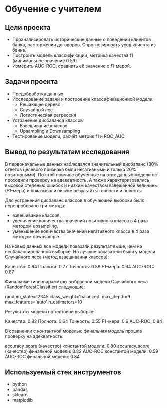 # Обучение с учителем
## Цели проекта
 - Проанализировать исторические данные о поведении клиентов банка, расторжении договоров. Спрогнозировать уход клиента из банка.
 - Построить модель классификации, метрика качества f1 (минимальное значение 0.59)
 - Измерить AUC-ROC, сравнить её значение с f1-мерой.
## Задачи проекта
 - Предобработка данных
 - Исследование задачи и построение классификационной модели
   - Решающее дерево
   - Случайный лес
   - Логистическая регрессия
- Устранение дисбаланса классов
  - Взвешивание классов
  - Upsampling и Downsampling
- Тестирование модели, расчёт метрик f1 и ROC_AUC
## Вывод по результатам исследования

В первоначальные данных наблюдался значительный дисбаланс (80% ответов целевого признака были негативными и только 20% позитивными). По этой причине обученные на этих данных модели не проходили проверку на адекватность. А также характеризовались высокой степенью ошибок и низким качеством взвешенной величины (F1-мера) и показывали низкие результаты точности и полноты.

Для устранения дисбаланс классов в обучающей выборки было перепробовано три метода:
- взвешивание классов,
- увеличение количества значений позитивного класса в 4 раза методом upsampling,
- уменьшение количества значений негативного класса в 4 раза методом downsample.

На новых данных все модели показали результат выше, чем на несбалансированной выборке. Но лучшие показатели были у модели Случайного леса (метод взвешивания классов):

Качество: 0.84
Полнота: 0.77
Точность: 0.59
F1-мера: 0.64
AUC-ROC: 0.87

Финальные гиперпараметры выбранной модели Случайного леса (RandomForestClassifier) следующие:

random_state=12345
class_weight='balanced'
max_depth=9
max_features='auto'
n_estimators=10

Результаты модели на тестовой выборке:

Качество: 0.82
Полнота: 0.64
Точность: 0.55
F1-мера: 0.6
AUC-ROC: 0.84

В сравнении с контантной моделью финальная модель прошла проверку на адекватность:

accuracy_score (качество) константой модели: 0.80
accuracy_score (качество) финальной модели: 0.82
AUC-ROC константой модели: 0.59
AUC-ROC финальной модели: 0.84

## Используемый стек инструментов
- python
- pandas
- sklearn
- matplotlib
